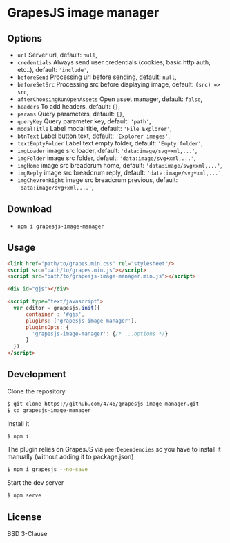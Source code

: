 # GrapesJS  image manager

## Options

* `url` Server url, default: `null`,
* `credentials` Always send user credentials (cookies, basic http auth, etc..), default: `'include'`,
* `beforeSend` Processing url before sending, default: `null`,
* `beforeSetSrc` Processing src before displaying image, default: `(src) => src`,
* `afterChoosingRunOpenAssets` Open asset manager, default: `false`,
* `headers` To add headers, default: `{}`,
* `params` Query parameters, default: `{}`,
* `queryKey` Query parameter key, default: `'path'`,
* `modalTitle` Label modal title, default: `'File Explorer'`,
* `btnText` Label button text, default: `'Explorer images'`,
* `textEmptyFolder` Label text empty folder, default: `'Empty folder'`,
* `imgLoader` image src loader, default: `'data:image/svg+xml,...'`,
* `imgFolder` image src folder, default: `'data:image/svg+xml,...'`,
* `imgHome` image src breadcrum home, default: `'data:image/svg+xml,...'`,
* `imgReply` image src breadcrum reply, default: `'data:image/svg+xml,...'`,
* `imgChevronRight` image src breadcrum previous, default: `'data:image/svg+xml,...'`,


## Download

* `npm i grapesjs-image-manager`



## Usage

```html
<link href="path/to/grapes.min.css" rel="stylesheet"/>
<script src="path/to/grapes.min.js"></script>
<script src="path/to/grapesjs-image-manager.min.js"></script>

<div id="gjs"></div>

<script type="text/javascript">
  var editor = grapesjs.init({
      container : '#gjs',
      plugins: ['grapesjs-image-manager'],
      pluginsOpts: {
        'grapesjs-image-manager': {/* ...options */}
      }
  });
</script>
```



## Development

Clone the repository

```sh 
$ git clone https://github.com/4746/grapesjs-image-manager.git
$ cd grapesjs-image-manager
```

Install it

```sh
$ npm i
```

The plugin relies on GrapesJS via `peerDependencies` so you have to install it manually (without adding it to package.json)

```sh
$ npm i grapesjs --no-save
```

Start the dev server

```sh
$ npm serve
```


## License

BSD 3-Clause
